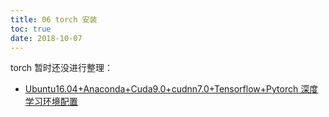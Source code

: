 ```yaml
---
title: 06 torch 安装
toc: true
date: 2018-10-07
---
```





torch 暂时还没进行整理：

- [Ubuntu16.04+Anaconda+Cuda9.0+cudnn7.0+Tensorflow+Pytorch 深度学习环境配置](https://blog.csdn.net/yangtf07/article/details/79794330)
